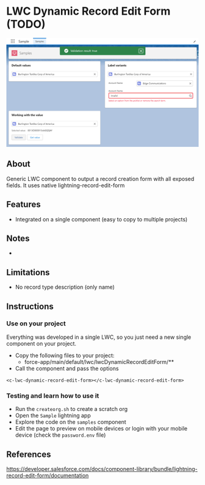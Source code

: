 # LWC Dynamic Record Edit Form (TODO)

![sample](sample.png "sample")

## About

Generic LWC component to output a record creation form with all exposed fields. It uses native lightning-record-edit-form

## Features

-   Integrated on a single component (easy to copy to multiple projects)

## Notes

-

## Limitations

-   No record type description (only name)

## Instructions

### Use on your project

Everything was developed in a single LWC, so you just need a new single component on your project.

-   Copy the following files to your project:
    -   force-app/main/default/lwc/lwcDynamicRecordEditForm/\*\*
-   Call the component and pass the options

```
<c-lwc-dynamic-record-edit-form></c-lwc-dynamic-record-edit-form>
```

### Testing and learn how to use it

-   Run the `createorg.sh` to create a scratch org
-   Open the `Sample` lightning app
-   Explore the code on the `samples` component
-   Edit the page to preview on mobile devices or login with your mobile device (check the `password.env` file)

## References

https://developer.salesforce.com/docs/component-library/bundle/lightning-record-edit-form/documentation
